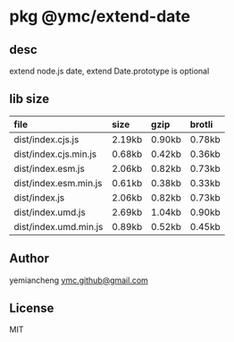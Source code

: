 # pkg @ymc/extend-date

## desc
extend node.js date, extend Date.prototype is optional

## lib size  
file | size | gzip | brotli
:---- | :---- | :---- | :----
dist/index.cjs.js | 2.19kb | 0.90kb | 0.78kb
dist/index.cjs.min.js | 0.68kb | 0.42kb | 0.36kb
dist/index.esm.js | 2.06kb | 0.82kb | 0.73kb
dist/index.esm.min.js | 0.61kb | 0.38kb | 0.33kb
dist/index.js | 2.06kb | 0.82kb | 0.73kb
dist/index.umd.js | 2.69kb | 1.04kb | 0.90kb
dist/index.umd.min.js | 0.89kb | 0.52kb | 0.45kb

## Author
yemiancheng <ymc.github@gmail.com>

## License
MIT
